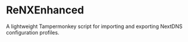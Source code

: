 # ReNXEnhanced
A lightweight Tampermonkey script for importing and exporting NextDNS configuration profiles.
